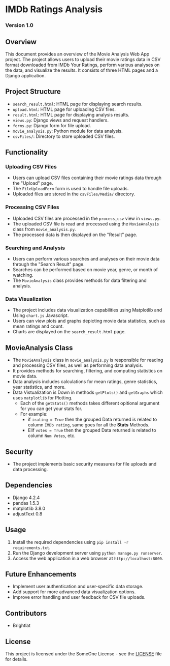 # IMDb Ratings Analysis

### Version 1.0
## Overview

This document provides an overview of the Movie Analysis Web App project. The project allows users to upload their movie ratings data in CSV format downloaded from IMDb Your Ratings, perform various analyses on the data, and visualize the results. It consists of three HTML pages and a Django application.

## Project Structure

- `search_result.html`: HTML page for displaying search results.
- `upload.html`: HTML page for uploading CSV files.
- `result.html`: HTML page for displaying analysis results.
- `views.py`: Django views and request handlers.
- `forms.py`: Django form for file upload.
- `movie_analysis.py`: Python module for data analysis.
- `csvFiles/`: Directory to store uploaded CSV files.

## Functionality

### Uploading CSV Files

- Users can upload CSV files containing their movie ratings data through the "Upload" page.
- The `FileUploadForm` form is used to handle file uploads.
- Uploaded files are stored in the `csvFiles/Media/` directory.

### Processing CSV Files

- Uploaded CSV files are processed in the `process_csv` view in `views.py`.
- The uploaded CSV file is read and processed using the `MovieAnalysis` class from `movie_analysis.py`.
- The processed data is then displayed on the "Result" page.

### Searching and Analysis

- Users can perform various searches and analyses on their movie data through the "Search Result" page.
- Searches can be performed based on movie year, genre, or month of watching.
- The `MovieAnalysis` class provides methods for data filtering and analysis.

### Data Visualization

- The project includes data visualization capabilities using Matplotlib and Using `chart.js` Javascript.
- Users can view plots and graphs depicting movie data statistics, such as mean ratings and count.
- Charts are displayed on the `search_result.html` page.

## MovieAnalysis Class

- The `MovieAnalysis` class in `movie_analysis.py` is responsible for reading and processing CSV files, as well as performing data analysis.
- It provides methods for searching, filtering, and computing statistics on movie data.
- Data analysis includes calculations for mean ratings, genre statistics, year statistics, and more.
- Data Vistualization is Down in methods `getPlots()` and `getGraphs` which uses `matplotlib` for Plotting.
    - Each of the `getStats()` methods takes different opitional argument for you can get your stats for.
    - For example:
        - if `irating = True` then the grouped Data returned is related to column `IMDb rating`, same goes for all the **Stats** Methods.
        - Elif `votes = True` then the grouped Data returned is related to column `Num Votes`, etc.

## Security

- The project implements basic security measures for file uploads and data processing.

## Dependencies

- Django 4.2.4
- pandas 1.5.3
- matplotlib 3.8.0
- adjustText 0.8

## Usage

1. Install the required dependencies using `pip install -r requirements.txt`.
2. Run the Django development server using `python manage.py runserver`.
3. Access the web application in a web browser at `http://localhost:8000`.

## Future Enhancements

- Implement user authentication and user-specific data storage.
- Add support for more advanced data visualization options.
- Improve error handling and user feedback for CSV file uploads.

## Contributors

- Brightlat

## License

This project is licensed under the SomeOne License - see the [LICENSE](LICENSE.md) file for details.
